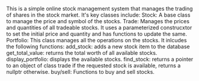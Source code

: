 This is a simple online stock management system that manages the trading of shares in the stock market.
It's  key classes include:
Stock: A base class to manage the price and symbol of the stocks.
Trade: Manages the prices and quantities of all tradeable stocks. It uses a parameterized construcxtor to set the initial price and quantity and has functions to update the same.
Portfolio: This class manages all the operations on the stocks. It inlcudes the following functions:
add_stock: adds a new stock item to the database
get_total_value: returns the total worth of all available stocks.
display_portfolio: displays the available stocks.
find_stock: returns a pointer to an object of class trade if the requested stock is available, returns a nullptr otherwise.
buy/sell: Functions to  buy and sell stocks.
